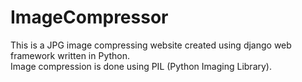 # ImageCompressor
This is a JPG image compressing website created using django web framework written in Python.<br />
Image compression is done using PIL (Python Imaging Library).
